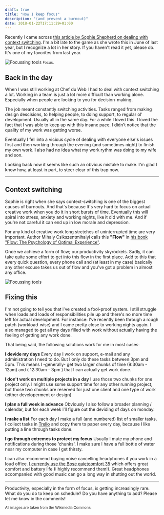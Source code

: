 ```yaml
---
draft: true
title: "How I keep focus"
description: "(and prevent a burnout)"
date: 2018-01-22T17:11:29+01:00
---
```


Recently I came across [this article by Sophie Shepherd on dealing with context switching](http://sophieshepherd.com/2017/06/14/learning-to-be-chill.html). I'm a bit late to the game as she wrote this in June of last year, but I recognize a lot in her story. If you haven't read it yet, please do. It's one of my favorites from last year.

![Focussing tools](/images/focus.jpg)
<small class="caption">Focus.</small>

## Back in the day
When I was still working at Chef du Web I had to deal with context switching a lot. Working in a team is just a lot more difficult than working alone. Especially when people are looking to you for decision-making. 

The job meant constantly switching activities. Tasks ranged from making design descisions, to helping people, to doing support, to regular ol' development. Usually all in the same day. For a while I loved this. I loved the fact that I was able to keep up with this insane pace. I didn't notice that the quality of my work was getting worse.

Eventually I fell into a vicious cycle of dealing with everyone else's issues first and then working through the evening (and sometimes night) to finish my own work. I also had no idea what my work rythm was doing to my wife and son.

Looking back now it seems like such an obvious mistake to make. I'm glad I know how, at least in part, to steer clear of this trap now.

---

## Context switching

Sophie is right when she says context-switching is one of the biggest causes of burnouts. And that's because It's very hard to focus on actual creative work when you do it in short bursts of time. Eventually this will spiral into stress, anxiety and working nights, like it did with me. And if you're not careful it can end up in low morale and depression.

For any kind of creative work long stretches of uninterrupted time are very important. Author Mihaly Csikszentmihalyi calls this __"Flow"__ in [his book "Flow: The Psychology of Optimal Experience"](https://www.amazon.com/Flow-Psychology-Experience-Mihaly-Csikszentmihalyi/dp/0061339202/ref=sr_1_1?s=books&ie=UTF8&qid=1321428692&sr=1-1). 

Once we achieve a form of flow; our productivity skyrockets. Sadly, it can take quite some effort to get into this flow in the first place. Add to this that every quick question, every phone call and (at least in my case) basically any other excuse takes us out of flow and you've got a problem in almost any office.

![Focussing tools](/images/focus2.jpg)

## Fixing this

I'm not going to tell you that I've created a fool-proof system. I still struggle when loads and loads of responsibilities pile up and there's no more time left for actual development. For instance: I've recently been through a rough patch (workload-wise) and I came pretty close to working nights again. I also managed to get all my days filled with work without actually having the feeling of getting any work done.

That being said, the following solutions work for me in most cases:

**I devide my days**
Every day I work on support, e-mail and any administration I need to do. But I only do these tasks between 3pm and 5pm. This means I -generally- get two larger chunks of time (9:30am - 12am) and ( 12:30am - 3pm ) that I can actually get work done.

**I don't work on multiple projects in a day**
I use those two chunks for one project only. I might use some support time for any other running project, but those two chunks are reserved for just one client and one type of work (either developerment or design)

**I plan a full week in advance**
Obviously I also follow a broader planning / calendar, but for each week I'll figure out the deviding of days on monday.

**I make a list**
For each day I make a full (and numbered) list of smaller tasks. I collect tasks in [Trello](https://trello.com) and copy them to paper every day, because I like putting a line through tasks done.

**I go through extremes to protect my focus**
Usually I mute my phone and notifications during those 'chunks'. I make sure I have a full bottle of water near my computer in case I get thirsty. 

I can also recommend buying noise cancelling headphones if you work in a loud office. [I currently use the Bose quietcomfort 35](https://www.bose.com/en_us/products/headphones/over_ear_headphones/quietcomfort-35-wireless-ii.html#v=qc35_ii_black) which offers great comfort and battery life (I highly recommend them!). Great headphones accompanied with good music can go a long way in shutting out the world. 

--- 

Productivity, especially in the form of focus, is getting increasingly rare. What do you do to keep on schedule? Do you have anything to add? Please let me know in the comments!

<small class="caption">All images are taken from the Wikimedia Commons</small>